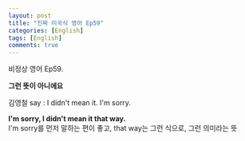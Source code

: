 ```yaml
---
layout: post
title: "진짜 미국식 영어 Ep59"
categories: [English]
tags: [English]
comments: true
---
```


비정상 영어 Ep59.

<b>그런 뜻이 아니에요</b>

김영철 say : I didn't mean it. I'm sorry. 

<b>I'm sorry, I didn't mean it that way.</b> <br>
I'm sorry를 먼저 말하는 편이 좋고, that way는 그런 식으로, 그런 의미라는 뜻 
